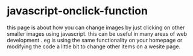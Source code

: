 # javascript-onclick-function

this page is about how you can change images by just clicking on other smaller images using javascript.
this can be useful in many areas of web development . eg is using the same functionality on your homepage or modifying the code a little bit to change other items on a wesite page.
